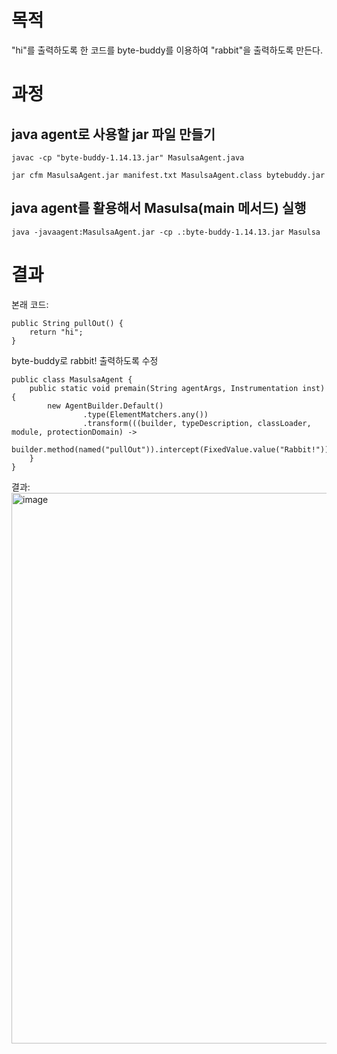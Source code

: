 # 목적
"hi"를 출력하도록 한 코드를 byte-buddy를 이용하여 "rabbit"을 출력하도록 만든다.

# 과정
## java agent로 사용할 jar 파일 만들기
```
javac -cp "byte-buddy-1.14.13.jar" MasulsaAgent.java
```
```
jar cfm MasulsaAgent.jar manifest.txt MasulsaAgent.class bytebuddy.jar
```

## java agent를 활용해서 Masulsa(main 메서드) 실행
```
java -javaagent:MasulsaAgent.jar -cp .:byte-buddy-1.14.13.jar Masulsa
```

# 결과
본래 코드:
```
public String pullOut() {
    return "hi";
}
```
byte-buddy로 rabbit! 출력하도록 수정
```
public class MasulsaAgent {
    public static void premain(String agentArgs, Instrumentation inst) {
        new AgentBuilder.Default()
                .type(ElementMatchers.any())
                .transform(((builder, typeDescription, classLoader, module, protectionDomain) ->
                        builder.method(named("pullOut")).intercept(FixedValue.value("Rabbit!")))).installOn(inst);
    }
}
```
결과:   
<img width="881" alt="image" src="https://github.com/jinwookh/byteBuddyPractice/assets/31182783/e3e88b49-7dfa-4c9f-9cb1-84a0f57d3a00">



